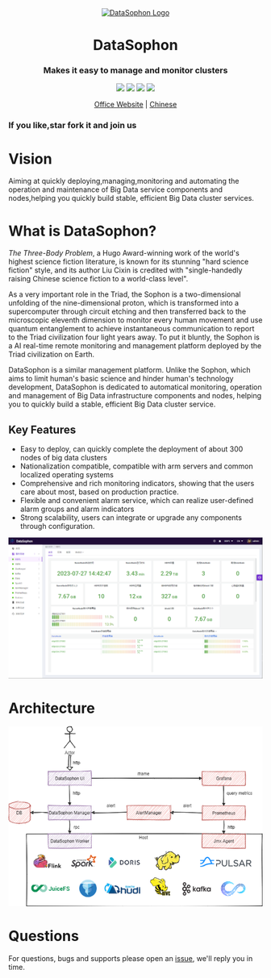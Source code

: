 <div align="center">
         <a href="https://github.com/gaodayu168/datasophon" target="_blank" rel="noopener noreferrer">
           <img src="website/static/img/logo.png" width="20%" height="20%" alt="DataSophon Logo" />
        </a>
 <h1>DataSophon</h1>
 <h3>Makes it easy to manage and monitor clusters</h3>
</div>

<p align="center">
  <img src="https://img.shields.io/github/release/gaodayu168/datasophon.svg">
  <img src="https://img.shields.io/github/stars/gaodayu168/datasophon">
  <img src="https://img.shields.io/github/forks/gaodayu168/datasophon">
  <a href="https://www.apache.org/licenses/LICENSE-2.0.html"><img src="https://img.shields.io/badge/license-Apache%202-4EB1BA.svg"></a>
  <p align="center">
    <a href="https://datasophon.github.io/datasophon-website/">Office Website</a> |
    <a href="https://github.com/gaodayu168/datasophon/blob/main/README_CN.md">Chinese</a>
  </p>
</p>
<h3>If you like,star fork it and join us</h3>

# Vision

Aiming at quickly deploying,managing,monitoring and automating the operation and maintenance of Big Data service components and nodes,helping you quickly build stable, efficient Big Data cluster services.

# What is DataSophon?

*The Three-Body Problem*, a Hugo Award-winning work of the world's highest science fiction literature, is known for its stunning "hard science fiction" style, and its author Liu Cixin is credited with "single-handedly raising Chinese science fiction to a world-class level".

As a very important role in the Triad, the Sophon is a two-dimensional unfolding of the nine-dimensional proton, which is transformed into a supercomputer through circuit etching and then transferred back to the microscopic eleventh dimension to monitor every human movement and use quantum entanglement to achieve instantaneous communication to report to the Triad civilization four light years away. To put it bluntly, the Sophon is a AI real-time remote monitoring and management platform deployed by the Triad civilization on Earth.

DataSophon is a similar management platform. Unlike the Sophon, which aims to limit human's basic science and hinder human's technology development, DataSophon is dedicated to automatical monitoring, operation and management of Big Data infrastructure components and nodes, helping you to quickly build a stable, efficient Big Data cluster service.

## Key Features

* Easy to deploy, can quickly complete the deployment of about 300 nodes of big data clusters
* Nationalization compatible, compatible with arm servers and common localized operating systems
* Comprehensive and rich monitoring indicators, showing that the users care about most, based on production practice.
* Flexible and convenient alarm service, which can realize user-defined alarm groups and alarm indicators
* Strong scalability, users can integrate or upgrade any components through configuration.


![img](website/static/img/dashboard.png)

# Architecture

![img](website/static/img/archive.png)

# Questions
For questions, bugs and supports please open an [issue](https://github.com/gaodayu168/datasophon/issues/new/choose), we'll reply you in time.



